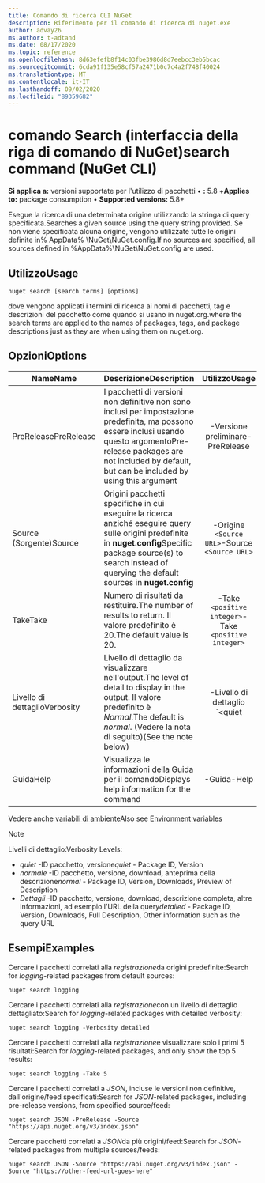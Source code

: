 ```yaml
---
title: Comando di ricerca CLI NuGet
description: Riferimento per il comando di ricerca di nuget.exe
author: advay26
ms.author: t-adtand
ms.date: 08/17/2020
ms.topic: reference
ms.openlocfilehash: 8d63efefb8f14c03fbe3986d8d7eebcc3eb5bcac
ms.sourcegitcommit: 6cda91f135e58cf57a2471b0c7c4a2f748f40024
ms.translationtype: MT
ms.contentlocale: it-IT
ms.lasthandoff: 09/02/2020
ms.locfileid: "89359682"
---
```

# <a name="search-command-nuget-cli"></a><span data-ttu-id="153aa-103">comando Search (interfaccia della riga di comando di NuGet)</span><span class="sxs-lookup"><span data-stu-id="153aa-103">search command (NuGet CLI)</span></span>

<span data-ttu-id="153aa-104">**Si applica a:** versioni supportate per l'utilizzo di pacchetti &bullet; **:** 5.8 +</span><span class="sxs-lookup"><span data-stu-id="153aa-104">**Applies to:** package consumption &bullet; **Supported versions:** 5.8+</span></span>

<span data-ttu-id="153aa-105">Esegue la ricerca di una determinata origine utilizzando la stringa di query specificata.</span><span class="sxs-lookup"><span data-stu-id="153aa-105">Searches a given source using the query string provided.</span></span> <span data-ttu-id="153aa-106">Se non viene specificata alcuna origine, vengono utilizzate tutte le origini definite in% AppData% \NuGet\NuGet.config.</span><span class="sxs-lookup"><span data-stu-id="153aa-106">If no sources are specified, all sources defined in %AppData%\NuGet\NuGet.config are used.</span></span>

## <a name="usage"></a><span data-ttu-id="153aa-107">Utilizzo</span><span class="sxs-lookup"><span data-stu-id="153aa-107">Usage</span></span>

```cli
nuget search [search terms] [options]
```

<span data-ttu-id="153aa-108">dove vengono applicati i termini di ricerca ai nomi di pacchetti, tag e descrizioni del pacchetto come quando si usano in nuget.org.</span><span class="sxs-lookup"><span data-stu-id="153aa-108">where the search terms are applied to the names of packages, tags, and package descriptions just as they are when using them on nuget.org.</span></span>

## <a name="options"></a><span data-ttu-id="153aa-109">Opzioni</span><span class="sxs-lookup"><span data-stu-id="153aa-109">Options</span></span>

| <span data-ttu-id="153aa-110">Name</span><span class="sxs-lookup"><span data-stu-id="153aa-110">Name</span></span> | <span data-ttu-id="153aa-111">Descrizione</span><span class="sxs-lookup"><span data-stu-id="153aa-111">Description</span></span> | <span data-ttu-id="153aa-112">Utilizzo</span><span class="sxs-lookup"><span data-stu-id="153aa-112">Usage</span></span> |
| ---  |     ---     |  :-:  |
| <span data-ttu-id="153aa-113">PreRelease</span><span class="sxs-lookup"><span data-stu-id="153aa-113">PreRelease</span></span> | <span data-ttu-id="153aa-114">I pacchetti di versioni non definitive non sono inclusi per impostazione predefinita, ma possono essere inclusi usando questo argomento</span><span class="sxs-lookup"><span data-stu-id="153aa-114">Pre-release packages are not included by default, but can be included by using this argument</span></span> | <span data-ttu-id="153aa-115">-Versione preliminare</span><span class="sxs-lookup"><span data-stu-id="153aa-115">-PreRelease</span></span> |
| <span data-ttu-id="153aa-116">Source (Sorgente)</span><span class="sxs-lookup"><span data-stu-id="153aa-116">Source</span></span> | <span data-ttu-id="153aa-117">Origini pacchetti specifiche in cui eseguire la ricerca anziché eseguire query sulle origini predefinite in __nuget.config__</span><span class="sxs-lookup"><span data-stu-id="153aa-117">Specific package source(s) to search instead of querying the default sources in __nuget.config__</span></span> | <span data-ttu-id="153aa-118">-Origine `<Source URL>`</span><span class="sxs-lookup"><span data-stu-id="153aa-118">-Source `<Source URL>`</span></span>|
| <span data-ttu-id="153aa-119">Take</span><span class="sxs-lookup"><span data-stu-id="153aa-119">Take</span></span> | <span data-ttu-id="153aa-120">Numero di risultati da restituire.</span><span class="sxs-lookup"><span data-stu-id="153aa-120">The number of results to return.</span></span> <span data-ttu-id="153aa-121">Il valore predefinito è 20.</span><span class="sxs-lookup"><span data-stu-id="153aa-121">The default value is 20.</span></span> | <span data-ttu-id="153aa-122">-Take `<positive integer>`</span><span class="sxs-lookup"><span data-stu-id="153aa-122">-Take `<positive integer>`</span></span> |
| <span data-ttu-id="153aa-123">Livello di dettaglio</span><span class="sxs-lookup"><span data-stu-id="153aa-123">Verbosity</span></span> | <span data-ttu-id="153aa-124">Livello di dettaglio da visualizzare nell'output.</span><span class="sxs-lookup"><span data-stu-id="153aa-124">The level of detail to display in the output.</span></span> <span data-ttu-id="153aa-125">Il valore predefinito è _Normal_.</span><span class="sxs-lookup"><span data-stu-id="153aa-125">The default is _normal_.</span></span> <span data-ttu-id="153aa-126">(Vedere la nota di seguito)</span><span class="sxs-lookup"><span data-stu-id="153aa-126">(See the note below)</span></span>  | <span data-ttu-id="153aa-127">-Livello di dettaglio `<quiet|normal|detailed>`</span><span class="sxs-lookup"><span data-stu-id="153aa-127">-Verbosity `<quiet|normal|detailed>`</span></span> |
| <span data-ttu-id="153aa-128">Guida</span><span class="sxs-lookup"><span data-stu-id="153aa-128">Help</span></span> | <span data-ttu-id="153aa-129">Visualizza le informazioni della Guida per il comando</span><span class="sxs-lookup"><span data-stu-id="153aa-129">Displays help information for the command</span></span> | <span data-ttu-id="153aa-130">-Guida</span><span class="sxs-lookup"><span data-stu-id="153aa-130">-Help</span></span> |

<span data-ttu-id="153aa-131">Vedere anche [variabili di ambiente](cli-ref-environment-variables.md)</span><span class="sxs-lookup"><span data-stu-id="153aa-131">Also see [Environment variables](cli-ref-environment-variables.md)</span></span>

> [!NOTE] 
> <span data-ttu-id="153aa-132">Livelli di dettaglio:</span><span class="sxs-lookup"><span data-stu-id="153aa-132">Verbosity Levels:</span></span>
> * <span data-ttu-id="153aa-133">_quiet_ -ID pacchetto, versione</span><span class="sxs-lookup"><span data-stu-id="153aa-133">_quiet_ - Package ID, Version</span></span>
> * <span data-ttu-id="153aa-134">_normale_ -ID pacchetto, versione, download, anteprima della descrizione</span><span class="sxs-lookup"><span data-stu-id="153aa-134">_normal_ - Package ID, Version, Downloads, Preview of Description</span></span>
> * <span data-ttu-id="153aa-135">_Dettagli_ -ID pacchetto, versione, download, descrizione completa, altre informazioni, ad esempio l'URL della query</span><span class="sxs-lookup"><span data-stu-id="153aa-135">_detailed_ - Package ID, Version, Downloads, Full Description, Other information such as the query URL</span></span>

## <a name="examples"></a><span data-ttu-id="153aa-136">Esempi</span><span class="sxs-lookup"><span data-stu-id="153aa-136">Examples</span></span>

<span data-ttu-id="153aa-137">Cercare i pacchetti correlati alla *registrazione*da origini predefinite:</span><span class="sxs-lookup"><span data-stu-id="153aa-137">Search for *logging*-related packages from default sources:</span></span>
```
nuget search logging
```
<span data-ttu-id="153aa-138">Cercare i pacchetti correlati alla *registrazione*con un livello di dettaglio dettagliato:</span><span class="sxs-lookup"><span data-stu-id="153aa-138">Search for *logging*-related packages with detailed verbosity:</span></span>
```
nuget search logging -Verbosity detailed
```
<span data-ttu-id="153aa-139">Cercare i pacchetti correlati alla *registrazione*e visualizzare solo i primi 5 risultati:</span><span class="sxs-lookup"><span data-stu-id="153aa-139">Search for *logging*-related packages, and only show the top 5 results:</span></span>
```
nuget search logging -Take 5
```
<span data-ttu-id="153aa-140">Cercare i pacchetti correlati a *JSON*, incluse le versioni non definitive, dall'origine/feed specificati:</span><span class="sxs-lookup"><span data-stu-id="153aa-140">Search for *JSON*-related packages, including pre-release versions, from specified source/feed:</span></span>
```
nuget search JSON -PreRelease -Source "https://api.nuget.org/v3/index.json"
```
<span data-ttu-id="153aa-141">Cercare pacchetti correlati a *JSON*da più origini/feed:</span><span class="sxs-lookup"><span data-stu-id="153aa-141">Search for *JSON*-related packages from multiple sources/feeds:</span></span>
```
nuget search JSON -Source "https://api.nuget.org/v3/index.json" -Source "https://other-feed-url-goes-here"
```
